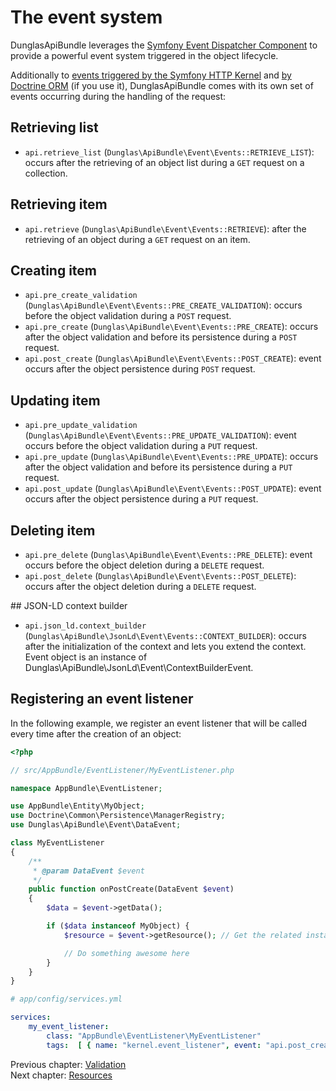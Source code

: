 # The event system

DunglasApiBundle leverages the [Symfony Event Dispatcher Component](http://symfony.com/doc/current/components/event_dispatcher/index.html)
to provide a powerful event system triggered in the object lifecycle.

Additionally to [events triggered by the Symfony HTTP Kernel](http://symfony.com/doc/current/components/http_kernel/introduction.html#creating-an-event-listener)
and [by Doctrine ORM](http://doctrine-orm.readthedocs.org/en/latest/reference/events.html#reference-events-lifecycle-events)
(if you use it), DunglasApiBundle comes with its own set of events occurring during the handling of the request:

## Retrieving list

- `api.retrieve_list` (`Dunglas\ApiBundle\Event\Events::RETRIEVE_LIST`): occurs after the retrieving of an object list during a `GET` request on a collection.

## Retrieving item

- `api.retrieve` (`Dunglas\ApiBundle\Event\Events::RETRIEVE`): after the retrieving of an object during a `GET` request on an item.

## Creating item

- `api.pre_create_validation` (`Dunglas\ApiBundle\Event\Events::PRE_CREATE_VALIDATION`): occurs before the object validation during a `POST` request.
- `api.pre_create` (`Dunglas\ApiBundle\Event\Events::PRE_CREATE`): occurs after the object validation and before its persistence during a `POST` request.
- `api.post_create` (`Dunglas\ApiBundle\Event\Events::POST_CREATE`): event occurs after the object persistence during `POST` request.

## Updating item

- `api.pre_update_validation` (`Dunglas\ApiBundle\Event\Events::PRE_UPDATE_VALIDATION`): event occurs before the object validation during a `PUT` request.
- `api.pre_update` (`Dunglas\ApiBundle\Event\Events::PRE_UPDATE`): occurs after the object validation and before its persistence during a `PUT` request.
- `api.post_update` (`Dunglas\ApiBundle\Event\Events::POST_UPDATE`): event occurs after the object persistence during a `PUT` request.

## Deleting item

- `api.pre_delete` (`Dunglas\ApiBundle\Event\Events::PRE_DELETE`): event occurs before the object deletion during a `DELETE` request.
- `api.post_delete` (`Dunglas\ApiBundle\Event\Events::POST_DELETE`): occurs after the object deletion during a `DELETE` request.

## JSON-LD context builder

- `api.json_ld.context_builder` (`Dunglas\ApiBundle\JsonLd\Event\Events::CONTEXT_BUILDER`): occurs after the initialization of the context and lets you extend the context. Event object is an instance of Dunglas\ApiBundle\JsonLd\Event\ContextBuilderEvent.

## Registering an event listener

In the following example, we register an event listener that will be called every time after the creation of an object:

```php
<?php

// src/AppBundle/EventListener/MyEventListener.php

namespace AppBundle\EventListener;

use AppBundle\Entity\MyObject;
use Doctrine\Common\Persistence\ManagerRegistry;
use Dunglas\ApiBundle\Event\DataEvent;

class MyEventListener
{
    /**
     * @param DataEvent $event
     */
    public function onPostCreate(DataEvent $event)
    {
        $data = $event->getData();

        if ($data instanceof MyObject) {
            $resource = $event->getResource(); // Get the related instance of Dunglas\ApiBundle\Api\ResourceInterface

            // Do something awesome here
        }
    }
}
```

```yaml
# app/config/services.yml

services:
    my_event_listener:
        class: "AppBundle\EventListener\MyEventListener"
        tags:  [ { name: "kernel.event_listener", event: "api.post_create", method: "onPostCreate" } ]
```

Previous chapter: [Validation](validation.md)<br>
Next chapter: [Resources](resources.md)
